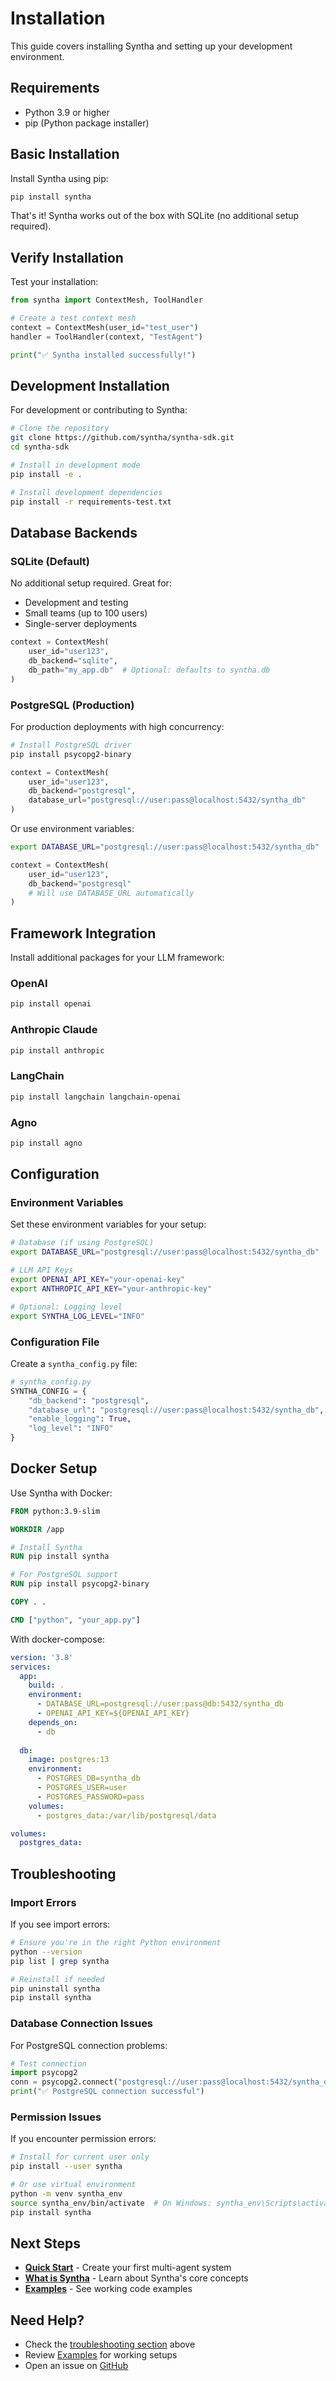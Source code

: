 # Installation

This guide covers installing Syntha and setting up your development environment.

## Requirements

- Python 3.9 or higher
- pip (Python package installer)

## Basic Installation

Install Syntha using pip:

```bash
pip install syntha
```

That's it! Syntha works out of the box with SQLite (no additional setup required).

## Verify Installation

Test your installation:

```python
from syntha import ContextMesh, ToolHandler

# Create a test context mesh
context = ContextMesh(user_id="test_user")
handler = ToolHandler(context, "TestAgent")

print("✅ Syntha installed successfully!")
```

## Development Installation

For development or contributing to Syntha:

```bash
# Clone the repository
git clone https://github.com/syntha/syntha-sdk.git
cd syntha-sdk

# Install in development mode
pip install -e .

# Install development dependencies
pip install -r requirements-test.txt
```

## Database Backends

### SQLite (Default)

No additional setup required. Great for:
- Development and testing
- Small teams (up to 100 users)
- Single-server deployments

```python
context = ContextMesh(
    user_id="user123",
    db_backend="sqlite",
    db_path="my_app.db"  # Optional: defaults to syntha.db
)
```

### PostgreSQL (Production)

For production deployments with high concurrency:

```bash
# Install PostgreSQL driver
pip install psycopg2-binary
```

```python
context = ContextMesh(
    user_id="user123",
    db_backend="postgresql",
    database_url="postgresql://user:pass@localhost:5432/syntha_db"
)
```

Or use environment variables:

```bash
export DATABASE_URL="postgresql://user:pass@localhost:5432/syntha_db"
```

```python
context = ContextMesh(
    user_id="user123",
    db_backend="postgresql"
    # Will use DATABASE_URL automatically
)
```

## Framework Integration

Install additional packages for your LLM framework:

### OpenAI

```bash
pip install openai
```

### Anthropic Claude

```bash
pip install anthropic
```

### LangChain

```bash
pip install langchain langchain-openai
```

### Agno

```bash
pip install agno
```

## Configuration

### Environment Variables

Set these environment variables for your setup:

```bash
# Database (if using PostgreSQL)
export DATABASE_URL="postgresql://user:pass@localhost:5432/syntha_db"

# LLM API Keys
export OPENAI_API_KEY="your-openai-key"
export ANTHROPIC_API_KEY="your-anthropic-key"

# Optional: Logging level
export SYNTHA_LOG_LEVEL="INFO"
```

### Configuration File

Create a `syntha_config.py` file:

```python
# syntha_config.py
SYNTHA_CONFIG = {
    "db_backend": "postgresql",
    "database_url": "postgresql://user:pass@localhost:5432/syntha_db",
    "enable_logging": True,
    "log_level": "INFO"
}
```

## Docker Setup

Use Syntha with Docker:

```dockerfile
FROM python:3.9-slim

WORKDIR /app

# Install Syntha
RUN pip install syntha

# For PostgreSQL support
RUN pip install psycopg2-binary

COPY . .

CMD ["python", "your_app.py"]
```

With docker-compose:

```yaml
version: '3.8'
services:
  app:
    build: .
    environment:
      - DATABASE_URL=postgresql://user:pass@db:5432/syntha_db
      - OPENAI_API_KEY=${OPENAI_API_KEY}
    depends_on:
      - db
  
  db:
    image: postgres:13
    environment:
      - POSTGRES_DB=syntha_db
      - POSTGRES_USER=user
      - POSTGRES_PASSWORD=pass
    volumes:
      - postgres_data:/var/lib/postgresql/data

volumes:
  postgres_data:
```

## Troubleshooting

### Import Errors

If you see import errors:

```bash
# Ensure you're in the right Python environment
python --version
pip list | grep syntha

# Reinstall if needed
pip uninstall syntha
pip install syntha
```

### Database Connection Issues

For PostgreSQL connection problems:

```python
# Test connection
import psycopg2
conn = psycopg2.connect("postgresql://user:pass@localhost:5432/syntha_db")
print("✅ PostgreSQL connection successful")
```

### Permission Issues

If you encounter permission errors:

```bash
# Install for current user only
pip install --user syntha

# Or use virtual environment
python -m venv syntha_env
source syntha_env/bin/activate  # On Windows: syntha_env\Scripts\activate
pip install syntha
```

## Next Steps

- **[Quick Start](quick-start.md)** - Create your first multi-agent system
- **[What is Syntha](what-is-syntha.md)** - Learn about Syntha's core concepts
- **[Examples](../../examples/overview.md)** - See working code examples

## Need Help?

- Check the [troubleshooting section](#troubleshooting) above
- Review [Examples](../../examples/overview.md) for working setups
- Open an issue on [GitHub](https://github.com/syntha/syntha-sdk/issues)